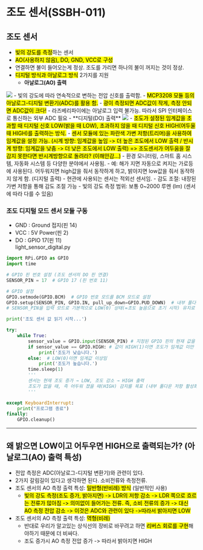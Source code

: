# 조도 센서(SSBH-011)

## 조도 센서
- <mark>빛의 강도를 측정</mark>하는 센서
- <mark>AO(사용하지 않음), DO, GND, VCC로 구성</mark>
- 연결하면 불이 들어오는게 정상. 조도를 가리면 하나의 불이 꺼지는 것이 정상.
- <mark>디지털 방식과 아날로그 방식</mark> 2가지를 지원
  - **아날로그(AO) 출력**
<img src="https://hull.kr/data/editor/2504/20250416111225_0fd1cf29e08b1daf969476e28323e046_gvky.png"/>
    - 빛의 강도에 따라 연속적으로 변하는 전압 신호를 출력함.
    - <mark>MCP3208 모듈 등의 아날로그-디지털 변환기(ADC)를 활용 함.</mark>
    - <mark>광이 측정되면 ADC값이 작게, 측정 안되면 ADC값이 크다!</mark>
    - 라즈베리파이에는 아날로그 입력 불가능. 따라서 SPI 인터페이스로 통신하는 외부 ADC 필요
  - **디지털(DO) 출력**
<img src="https://hull.kr/data/editor/2504/20250416105933_0fd1cf29e08b1daf969476e28323e046_t180.png"/>
    - <mark>조도가 설정된 임계값을 초과할 때 디지털 신호 LOW(밝을 때 LOW), 초과하지 않을 때 디지털 신호 HIGH(어두울때 HIGH)를 출력하는 방식.</mark>
    - <mark>센서 모듈에 있는 파란색 가변 저항(트리머)을 사용하여 임계값을 설정 가능. (시계 방향: 임계값을 높임 -> 더 높은 조도에서 LOW 출력 / 반시계 방향: 임계값을 낮춤 -> 더 낮은 조도에서 LOW 출력) => 조도센서가 어두움을 잘 감지 못한다면 반시계방향으로 돌려라? (이해안감...)</mark>
- 환경 모니터링, 스마트 홈 시스템, 자동화 시스템 등 다양한 분야에서 사용됨.
  - 예: 해가 지면 자동으로 켜지는 가로등에 사용된다. 어두워지면 high값을 줘서 동작하게 하고, 밝아지면 low값을 줘서 동작하지 않게 함. (디지털 출력)
  - 현관에 사용되는 센서는 적외선 센서임.
- 감도 조절: 내장된 가변 저항을 통해 감도 조절 가능
- 빛의 강도 측정 범위: 보통 0~2000 루멘 (lm) (센서에 따라 다를 수 있음)

### 조도 디지털 모드 센서 모듈 구동
- GND  : Ground 접지(핀 14)
- VCC : 5V Power(핀 2)
- DO : GPIO 17(핀 11)
<br>light_sensor_digital.py
```python
import RPi.GPIO as GPIO
import time

# GPIO 핀 번호 설정 (조도 센서의 DO 핀 연결)
SENSOR_PIN = 17  # GPIO 17 (핀 번호 11)

# GPIO 설정
GPIO.setmode(GPIO.BCM)  # GPIO 번호 모드를 BCM 모드로 설정
GPIO.setup(SENSOR_PIN, GPIO.IN, pull_up_down=GPIO.PUD_DOWN)  # 내부 풀다운 저항 사용
# SENSOR_PIN을 입력 모드로 기본적으로 LOW(0) 상태(=조도 높음으로 초기 시작) 유지로 설정

print('조도 센서 값 읽기 시작...')

try:
    while True:
        sensor_value = GPIO.input(SENSOR_PIN) # 지정된 GPIO 핀의 현재 값을 읽음.
        if sensor_value == GPIO.HIGH: # 값이 HIGH(1)이면 조도가 임계값 미만
            print('조도가 낮습니다.')
        else:  # LOW(0)이면 임계값 이상임
            print('조도가 높습니다.')
        time.sleep(1)
        '''
        센서는 현재 조도 증가 → LOW, 조도 감소 → HIGH 출력
        조도가 없을 때, 즉 어두워 졌을 때(HIGH) 감지를 목표 (내부 풀다운 저항 활성화)
        '''

except KeyboardInterrupt:
    print("프로그램 종료")
finally:
    GPIO.cleanup()

```

---

## 왜 밝으면 LOW이고 어두우면 HIGH으로 출력되는가? (아날로그(AO) 출력 특성)
- 전압 측정은 ADC(아날로그-디지털 변환기)와 관련이 있다.
- 2가지 갈림길이 있다고 생각하면 된다. 소비전류와 측정전류. 
- 조도 센서의 AO 측정 출력 특성: <mark>일반형(반비례) 방식</mark> (일반적인 사용)
  - <mark>빛의 강도 측정(조도 증가, 밝아지면) -> LDR의 저항 감소 -> LDR 쪽으로 흐르는 전류가 많아짐 -> 의미없이 들어가는 전류. 즉, 소비 전류의 증가 -> 대신 AO 측정 전압 감소 -> 이것은 ADC와 관련이 있다 ->따라서 밝아지면 LOW</mark>
- 조도 센서의 AO 측정 출력 특성: <mark>역형(비례)</mark>
  - 반대로 우리가 알고있는 상식선의 장비로 바꾸려고 하면 <mark>리버스 회로를 구현</mark>해야하기 때문에 더 비싸다.
  - 조도 증가시 AO 측정 전압 증가 -> 따라서 밝아지면 HIGH


